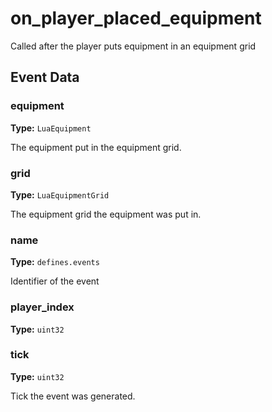 # on_player_placed_equipment

Called after the player puts equipment in an equipment grid

## Event Data

### equipment

**Type:** `LuaEquipment`

The equipment put in the equipment grid.

### grid

**Type:** `LuaEquipmentGrid`

The equipment grid the equipment was put in.

### name

**Type:** `defines.events`

Identifier of the event

### player_index

**Type:** `uint32`

### tick

**Type:** `uint32`

Tick the event was generated.

